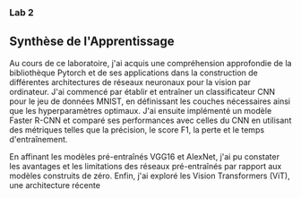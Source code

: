 ### Lab 2

## Synthèse de l'Apprentissage


Au cours de ce laboratoire, j'ai acquis une compréhension approfondie de la bibliothèque Pytorch et de ses applications dans la construction de différentes architectures de réseaux neuronaux pour la vision par ordinateur. J'ai commencé par établir et entraîner un classificateur CNN pour le jeu de données MNIST, en définissant les couches nécessaires ainsi que les hyperparamètres optimaux. J'ai ensuite implémenté un modèle Faster R-CNN et comparé ses performances avec celles du CNN en utilisant des métriques telles que la précision, le score F1, la perte et le temps d'entraînement.

En affinant les modèles pré-entraînés VGG16 et AlexNet, j'ai pu constater les avantages et les limitations des réseaux pré-entraînés par rapport aux modèles construits de zéro. Enfin, j'ai exploré les Vision Transformers (ViT), une architecture récente